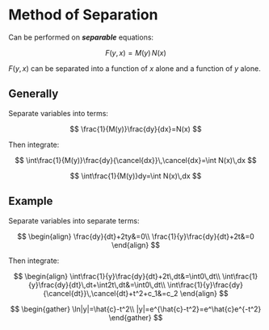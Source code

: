 # Method of Separation

Can be performed on ***separable*** equations:

$$
F(y,x)=M(y)\,N(x)
$$

$F(y,x)$ can be separated into a function of $x$ alone and a function of $y$ alone.

## Generally

Separate variables into terms:

$$
\frac{1}{M(y)}\frac{dy}{dx}=N(x)
$$

Then integrate:

$$
\int\frac{1}{M(y)}\frac{dy}{\cancel{dx}}\,\cancel{dx}=\int N(x)\,dx
$$

$$
\int\frac{1}{M(y)}dy=\int N(x)\,dx
$$

## Example

Separate variables into separate terms:

$$
\begin{align} 
\frac{dy}{dt}+2ty&=0\\
\frac{1}{y}\frac{dy}{dt}+2t&=0
\end{align}
$$

Then integrate:

$$
\begin{align} 
\int\frac{1}{y}\frac{dy}{dt}+2t\,dt&=\int0\,dt\\
\int\frac{1}{y}\frac{dy}{dt}\,dt+\int2t\,dt&=\int0\,dt\\
\int\frac{1}{y}\frac{dy}{\cancel{dt}}\,\cancel{dt}+t^2+c_1&=c_2
\end{align}
$$

$$
\begin{gather}
\ln|y|=\hat{c}-t^2\\
|y|=e^{\hat{c}-t^2}=e^\hat{c}e^{-t^2}
\end{gather}
$$